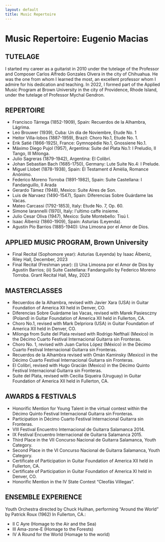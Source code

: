 ```yaml
---
layout: default
title: Music Repertoire
---
```


# Music Repertoire: Eugenio Macias

## TUTELAGE
I started my career as a guitarist in 2010 under the tutelage of the Professor and Composer Carlos Alfredo Gonzales Olvera in the city of Chihuahua. He was the one from whom I learned the most, an excellent professor whom I admire for his dedication and teaching. In 2022, I formed part of the Applied Music Program at Brown University in the city of Providence, Rhode Island, under the tutelage of Professor Mychal Gendron.

## REPERTOIRE

- Francisco Tárrega (1852-1909), Spain: Recuerdos de la Alhambra, Lágrima.
- Leo Brouwer (1939), Cuba: Un día de Noviembre, Etude No. 1
- Heitor Villa-lobos (1887-1959), Brazil: Choro No.1, Etude No. 1.
- Erik Satié (1866-1925), France: Gymnopédie No.1, Gnossiene No.1.
- Máximo Diego Pujol (1957), Argentina: Suite del Plata No.1: I Preludio, II Tango, III Milonga.
- Julio Sagreras (1879-1942), Argentina: El Colibrí.
- Johan Sebastian Bach (1685-1750), Germany: Lute Suite No.4: I Prelude.
- Miguel Llobet (1878-1938), Spain: El Testament d ́Amèlia, Romance Anónimo.
- Federico Moreno Torroba (1891-1982), Spain: Suite Castellana: I Fandanguillo, II Arada
- Gerardo Támez (1948), Mexico: Suite Aires de Son.
- Luis de Narvaez (1490-1547), Spain: Diferencias Sobre Guárdame las Vacas.
- Mateo Carcassi (1792-1853), Italy: Etude No. 7, Op. 60.
- Simone Iarannelli (1970), Italy: l'ultimo caffe insieme.
- Julio Cesar Oliva (1947), Mexico: Suite Montebello: Tisú I.
- Isaac Álbeniz (1860-1909), Spain: Asturias (Leyenda).
- Agustín Pío Barrios (1885-1940): Una Limosna por el Amor de Dios.

## APPLIED MUSIC PROGRAM, Brown University
- Final Recital (Sophomore year): Asturias (Leyenda) by Isaac Álbeniz, Riley Hall, December, 2023
- Final Recital (Freshman year): (i) Una Limosna por el Amor de Dios by Agustín Barrios; (ii) Suite Castellana: Fandanguillo by Federico Moreno Torroba. Grant Recital Hall, May, 2023

## MASTERCLASSES
- Recuerdos de la Alhambra, revised with Javier Xara (USA) in Guitar Foundation of America XII held in Denver, CO.
- Diferencias Sobre Guárdame las Vacas, revised with Marek Pasiesczny (Poland) in Guitar Foundation of America XII held in Fullerton, CA.
- Choro No.1, revised with Mark Delpriora (USA) in Guitar Foundation of America XII held in Denver, CO.
- Milonga from Suite del Plata revised with Rodrigo Nefthalí (Mexico) in the Décimo Cuarto Festival Internacional Guitarra sin Fronteras.
- Choro No. 1, revised with Juan Carlos López (México) in the Décimo Cuarto Festival Internacional Guitarra sin Fronteras.
- Recuerdos de la Alhambra revised with Omán Kaminsky (Mexico) in the Décimo Cuarto Festival Internacional Guitarra sin Fronteras.
- El Colibrí, revised with Hugo Gracián (Mexico) in the Décimo Quinto Festival Internacional Guitarra sin Fronteras.
- Suite del Plata, revised with Cecilia Siqueira (Uruguay) in Guitar Foundation of America XII held in Fullerton, CA.

## AWARDS & FESTIVALS
- Honorific Mention for Young Talent in the virtual contest within the Décimo Quinto Festival Internacional Guitarra sin Fronteras.
- Participation in Décimo Cuarto Festival Internacional Guitarra sin Fronteras.
- VIII Festival Encuentro Internacional de Guitarra Salamanca 2014.
- IX Festival Encuentro Internacional de Guitarra Salamanca 2015.
- Third Place in the VII Concurso Nacional de Guitarra Salamanca, Youth Category.
- Second Place in the VI Concurso Nacional de Guitarra Salamanca, Youth Category.
- Certificate of Participation in Guitar Foundation of America XII held in Fullerton, CA.
- Certificate of Participation in Guitar Foundation of America XI held in Denver, CO.
- Honorific Mention in the IV State Contest “Cleofás Villegas”.

## ENSEMBLE EXPERIENCE
Youth Orchestra directed by Chuck Hulihan, performing “Around the World” by Patrick Roux (1962) In Fullerton, CA.:
- II C Ayre (Homage to the Air and the Sea)
- III Ama-zone-E (Homage to the Forests)
- IV A Round for the World (Homage to the world)
